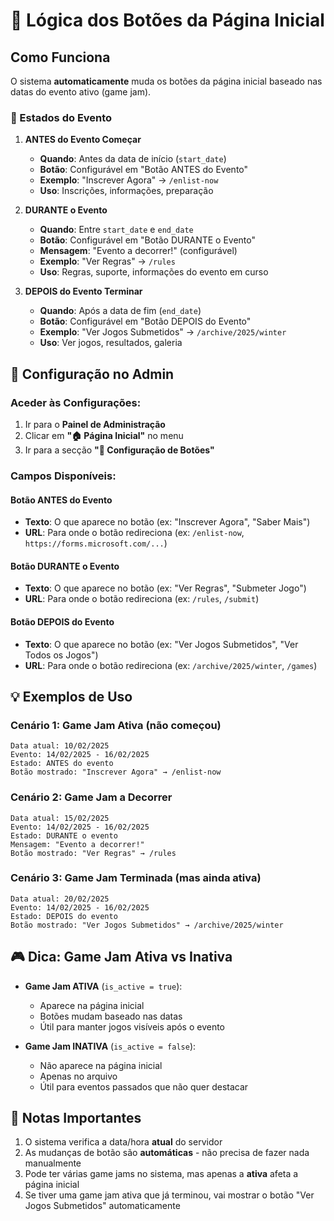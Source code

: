 # 🔘 Lógica dos Botões da Página Inicial

## Como Funciona

O sistema **automaticamente** muda os botões da página inicial baseado nas datas do evento ativo (game jam).

### 📅 Estados do Evento

1. **ANTES do Evento Começar**
   - **Quando**: Antes da data de início (`start_date`)
   - **Botão**: Configurável em "Botão ANTES do Evento"
   - **Exemplo**: "Inscrever Agora" → `/enlist-now`
   - **Uso**: Inscrições, informações, preparação

2. **DURANTE o Evento**
   - **Quando**: Entre `start_date` e `end_date`
   - **Botão**: Configurável em "Botão DURANTE o Evento"
   - **Mensagem**: "Evento a decorrer!" (configurável)
   - **Exemplo**: "Ver Regras" → `/rules`
   - **Uso**: Regras, suporte, informações do evento em curso

3. **DEPOIS do Evento Terminar**
   - **Quando**: Após a data de fim (`end_date`)
   - **Botão**: Configurável em "Botão DEPOIS do Evento"
   - **Exemplo**: "Ver Jogos Submetidos" → `/archive/2025/winter`
   - **Uso**: Ver jogos, resultados, galeria

## 🎯 Configuração no Admin

### Aceder às Configurações:
1. Ir para o **Painel de Administração**
2. Clicar em **"🏠 Página Inicial"** no menu
3. Ir para a secção **"🔘 Configuração de Botões"**

### Campos Disponíveis:

#### Botão ANTES do Evento
- **Texto**: O que aparece no botão (ex: "Inscrever Agora", "Saber Mais")
- **URL**: Para onde o botão redireciona (ex: `/enlist-now`, `https://forms.microsoft.com/...`)

#### Botão DURANTE o Evento
- **Texto**: O que aparece no botão (ex: "Ver Regras", "Submeter Jogo")
- **URL**: Para onde o botão redireciona (ex: `/rules`, `/submit`)

#### Botão DEPOIS do Evento
- **Texto**: O que aparece no botão (ex: "Ver Jogos Submetidos", "Ver Todos os Jogos")
- **URL**: Para onde o botão redireciona (ex: `/archive/2025/winter`, `/games`)

## 💡 Exemplos de Uso

### Cenário 1: Game Jam Ativa (não começou)
```
Data atual: 10/02/2025
Evento: 14/02/2025 - 16/02/2025
Estado: ANTES do evento
Botão mostrado: "Inscrever Agora" → /enlist-now
```

### Cenário 2: Game Jam a Decorrer
```
Data atual: 15/02/2025
Evento: 14/02/2025 - 16/02/2025
Estado: DURANTE o evento
Mensagem: "Evento a decorrer!"
Botão mostrado: "Ver Regras" → /rules
```

### Cenário 3: Game Jam Terminada (mas ainda ativa)
```
Data atual: 20/02/2025
Evento: 14/02/2025 - 16/02/2025
Estado: DEPOIS do evento
Botão mostrado: "Ver Jogos Submetidos" → /archive/2025/winter
```

## 🎮 Dica: Game Jam Ativa vs Inativa

- **Game Jam ATIVA** (`is_active = true`): 
  - Aparece na página inicial
  - Botões mudam baseado nas datas
  - Útil para manter jogos visíveis após o evento

- **Game Jam INATIVA** (`is_active = false`):
  - Não aparece na página inicial
  - Apenas no arquivo
  - Útil para eventos passados que não quer destacar

## 📝 Notas Importantes

1. O sistema verifica a data/hora **atual** do servidor
2. As mudanças de botão são **automáticas** - não precisa de fazer nada manualmente
3. Pode ter várias game jams no sistema, mas apenas a **ativa** afeta a página inicial
4. Se tiver uma game jam ativa que já terminou, vai mostrar o botão "Ver Jogos Submetidos" automaticamente

